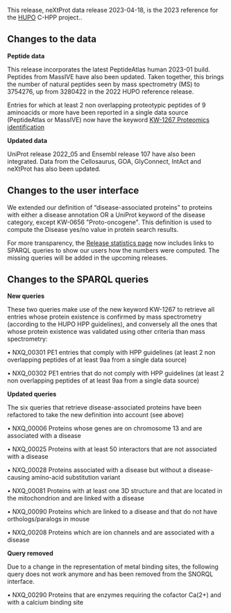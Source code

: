 This release, neXtProt data release 2023-04-18, is the 2023 reference for the [HUPO](https://www.hupo.org/) C-HPP project.. 

## Changes to the data
**Peptide data**

This release incorporates the latest PeptideAtlas human 2023-01 build. Peptides from MassIVE have also been updated. Taken together, this brings the number of natural peptides seen by mass spectrometry (MS) to 3754276, up from 3280422 in the 2022 HUPO reference release.

Entries for which at least 2 non overlapping proteotypic peptides of 9 aminoacids or more have been reported in a single data source (PeptideAtlas or MassIVE) now have the keyword [KW-1267 Proteomics identification](https://www.nextprot.org/term/KW-1267/)
 
**Updated data**

UniProt release 2022_05 and Ensembl release 107 have also been integrated. Data from the Cellosaurus, GOA, GlyConnect, IntAct and neXtProt has also been updated.

## Changes to the user interface

We extended our definition of “disease-associated proteins” to proteins with either a disease annotation OR a UniProt keyword of the disease category, except KW-0656 "Proto-oncogene". This definition is used to compute the Disease yes/no value in protein search results.

For more transparency, the [Release statistics page](https://www.nextprot.org/about/statistics) now includes links to SPARQL queries to show our users how the numbers were computed. The missing queries will be added in the upcoming releases.

## Changes to the SPARQL queries

**New queries**

These two queries make use of the new keyword KW-1267 to retrieve all entries whose protein existence is confirmed by mass spectrometry (according to the HUPO HPP guidelines), and conversely all the ones that whose protein existence was validated using other criteria than mass spectrometry:

•	NXQ_00301 PE1 entries that comply with HPP guidelines (at least 2 non overlapping peptides of at least 9aa from a single data source)

•	NXQ_00302 PE1 entries that do not comply with HPP guidelines (at least 2 non overlapping peptides of at least 9aa from a single data source)

**Updated queries**

The six queries that retrieve disease-associated proteins have been refactored to take the new definition into account (see above)

•	NXQ_00006 Proteins whose genes are on chromosome 13 and are associated with a disease

•	NXQ_00025 Proteins with at least 50 interactors that are not associated with a disease

•	NXQ_00028 Proteins associated with a disease but without a disease-causing amino-acid substitution variant

•	NXQ_00081 Proteins with at least one 3D structure and that are located in the mitochondrion and are linked with a disease

•	NXQ_00090 Proteins which are linked to a disease and that do not have orthologs/paralogs in mouse

•	NXQ_00208 Proteins which are ion channels and are associated with a disease

**Query removed**

Due to a change in the representation of metal binding sites, the following query does not work anymore and has been removed from the SNORQL interface. 

•	NXQ_00290 Proteins that are enzymes requiring the cofactor Ca(2+) and with a calcium binding site


